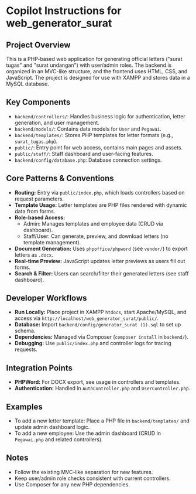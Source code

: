 # Copilot Instructions for web_generator_surat

## Project Overview
This is a PHP-based web application for generating official letters ("surat tugas" and "surat undangan") with user/admin roles. The backend is organized in an MVC-like structure, and the frontend uses HTML, CSS, and JavaScript. The project is designed for use with XAMPP and stores data in a MySQL database.

## Key Components
- `backend/controllers/`: Handles business logic for authentication, letter generation, and user management.
- `backend/models/`: Contains data models for `User` and `Pegawai`.
- `backend/templates/`: Stores PHP templates for letter formats (e.g., `surat_tugas.php`).
- `public/`: Entry point for web access, contains main pages and assets.
- `public/staff/`: Staff dashboard and user-facing features.
- `backend/config/database.php`: Database connection settings.

## Core Patterns & Conventions
- **Routing:** Entry via `public/index.php`, which loads controllers based on request parameters.
- **Template Usage:** Letter templates are PHP files rendered with dynamic data from forms.
- **Role-based Access:**
  - Admin: Manages templates and employee data (CRUD via dashboard).
  - Staff/User: Can generate, preview, and download letters (no template management).
- **Document Generation:** Uses `phpoffice/phpword` (see `vendor/`) to export letters as `.docx`.
- **Real-time Preview:** JavaScript updates letter previews as users fill out forms.
- **Search & Filter:** Users can search/filter their generated letters (see staff dashboard).

## Developer Workflows
- **Run Locally:** Place project in XAMPP `htdocs`, start Apache/MySQL, and access via `http://localhost/web_generator_surat/public/`.
- **Database:** Import `backend/config/generator_surat (1).sql` to set up schema.
- **Dependencies:** Managed via Composer (`composer install` in `backend/`).
- **Debugging:** Use `public/index.php` and controller logs for tracing requests.

## Integration Points
- **PHPWord:** For DOCX export, see usage in controllers and templates.
- **Authentication:** Handled in `AuthController.php` and `UserController.php`.

## Examples
- To add a new letter template: Place a PHP file in `backend/templates/` and update admin dashboard logic.
- To add a new employee: Use the admin dashboard (CRUD in `Pegawai.php` and related controllers).

## Notes
- Follow the existing MVC-like separation for new features.
- Keep user/admin role checks consistent with current controllers.
- Use Composer for any new PHP dependencies.
